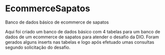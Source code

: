 # EcommerceSapatos
Banco de dados básico de ecommerce de sapatos

Aqui foi criado um banco de dados básico com 4 tabelas para um banco de dados de um ecommerce de sapatos para atender o desafio da DIO.
Foram gerados alguns inserts nas tabelas e logo após efetuado umas consultas segundo solicitação do desafio.
